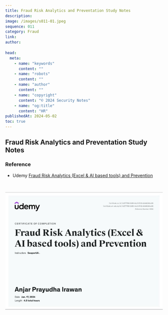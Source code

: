 ```yaml
---
title: Fraud Risk Analytics and Preventation Study Notes
description:
image: /images/s011-01.jpeg
sequence: 011
category: Fraud
link:
author:

head:
  meta:
    - name: "keywords"
      content: ""
    - name: "robots"
      content: ""
    - name: "author"
      content: ""
    - name: "copyright"
      content: "© 2024 Security Notes"
    - name: "og:title"
      content: "HR"
publishedAt: 2024-05-02
toc: true
---
```


## Fraud Risk Analytics and Preventation Study Notes

### Reference

- Udemy <a href="https://www.udemy.com/course/fraud-risk-analytics-and-prevention/learn/lecture/24691682?start=0#overview">Fraud Risk Analytics (Excel & AI based tools) and Prevention
  </a>

<br>

![s011-01.jpeg](/images/s011-01.jpeg)
